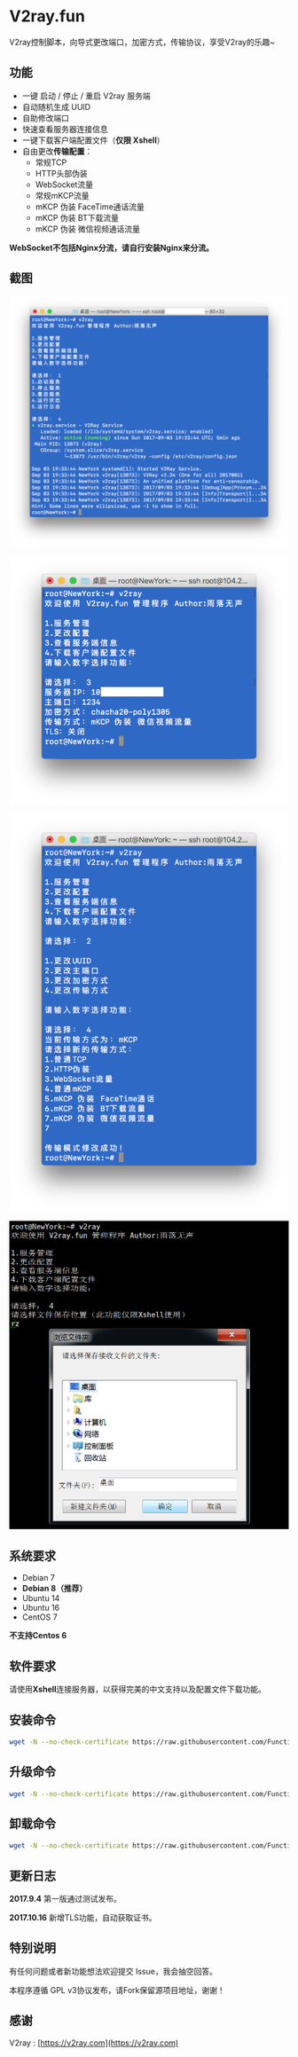# V2ray.fun
V2ray控制脚本，向导式更改端口，加密方式，传输协议，享受V2ray的乐趣~

## 功能

- 一键 启动 / 停止 / 重启 V2ray 服务端
- 自动随机生成 UUID
- 自助修改端口
- 快速查看服务器连接信息
- 一键下载客户端配置文件（**仅限 Xshell**）
- 自由更改**传输配置**：
  - 常规TCP
  - HTTP头部伪装
  - WebSocket流量
  - 常规mKCP流量
  - mKCP 伪装 FaceTime通话流量
  - mKCP 伪装 BT下载流量
  - mKCP 伪装 微信视频通话流量

**WebSocket不包括Nginx分流，请自行安装Nginx来分流。**

## 截图

![1](1.png)

![2](2.png)

![3](3.png)

![4](4.png)

## 系统要求

- Debian 7 
- **Debian 8（推荐）**
- Ubuntu 14 
- Ubuntu 16 
- CentOS 7

**不支持Centos 6**

## 软件要求

请使用**Xshell**连接服务器，以获得完美的中文支持以及配置文件下载功能。

## 安装命令

```bash
wget -N --no-check-certificate https://raw.githubusercontent.com/FunctionClub/v2ray.fun/master/install.sh && bash install.sh
```

## 升级命令
```bash
wget -N --no-check-certificate https://raw.githubusercontent.com/FunctionClub/v2ray.fun/master/upgrade.sh && bash upgrade.sh && rm -rf upgrade.sh
```

## 卸载命令
```bash
wget -N --no-check-certificate https://raw.githubusercontent.com/FunctionClub/v2ray.fun/master/uninstall.sh && bash uninstall.sh
```

## 更新日志

**2017.9.4**
第一版通过测试发布。

**2017.10.16**
新增TLS功能，自动获取证书。

## 特别说明

有任何问题或者新功能想法欢迎提交 Issue，我会抽空回答。

本程序遵循 GPL v3协议发布，请Fork保留源项目地址，谢谢！

## 感谢

V2ray : [https://v2ray.com](https://v2ray.com)
